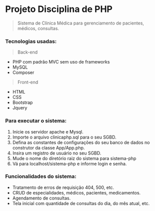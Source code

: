 # Projeto Disciplina de PHP
> Sistema de Clínica Médica para gerenciamento de pacientes, médicos, consultas.
### Tecnologias usadas: 
>Back-end
* PHP com padrão MVC sem uso de frameworks
* MySQL
* Composer

>Front-end
* HTML
* CSS
* Bootstrap
* Jquery

### Para executar o sistema:
1. Inicie os servidor apache e Mysql.
2. Importe o arquivo clinicaphp.sql para o seu SGBD.
3. Defina as constantes de configurações do seu banco de dados no construtor da classe App/App.php.
4. Insira um registro de usuário no seu SGBD.
5. Mude o nome do diretório raiz do sistema para sistema-php
5. Vá para localhost/sistema-php e informe login e senha.

### Funcionalidades do sistema:

* Tratamento de erros de requisição 404, 500, etc.
* CRUD de especialidades, médicos, pacientes, medicamentos.
* Agendamento de consultas.
* Tela inicial com quantidade de consultas do dia, do mês atual, etc.

